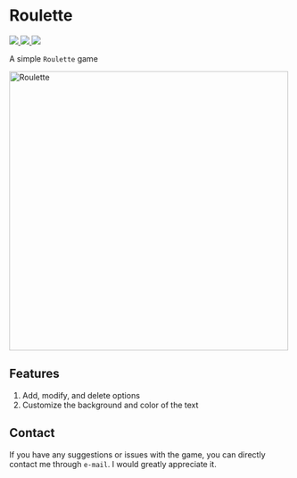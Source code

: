 # Roulette

  <a target="_blank" href="http://nodejs.org/download/" title="Node version">
      <img src="https://img.shields.io/badge/node-%3E%3D%2016.0.0-%23407fbc">
  </a>
   <a target="_blank" href="https://vuejs.org/" title="vue">
      <img src="https://img.shields.io/badge/vue-v3.4.0%2B-%23407fbc">
  </a>
   <a target="_blank" href="https://vuejs.org/" title="vue">
      <img src="https://img.shields.io/badge/tailwindcsss-v3%2B-%23407fbc">
  </a>

<br>

A simple `Roulette` game

<a href="https://github.com/bobosun0713/roulette">
  <img src="https://raw.githubusercontent.com/bobosun0713/roulette/master/public/sample.png" alt="Roulette" width="500">
</a>

## Features

1. Add, modify, and delete options
2. Customize the background and color of the text

## Contact

If you have any suggestions or issues with the game, you can directly contact me through `e-mail`. I would greatly appreciate it.
